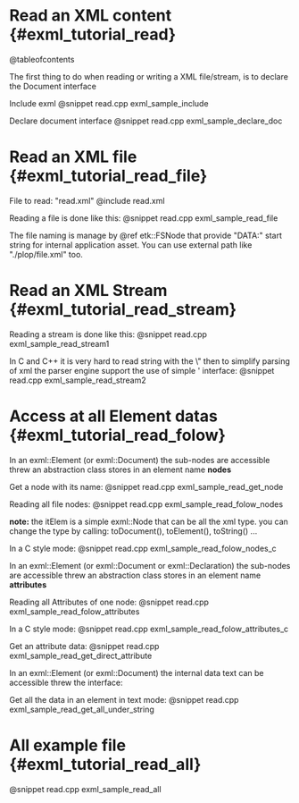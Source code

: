 Read an XML content                                {#exml_tutorial_read}
===================

@tableofcontents

The first thing to do when reading or writing a XML file/stream, is to declare the Document interface

Include exml
@snippet read.cpp exml_sample_include

Declare document interface
@snippet read.cpp exml_sample_declare_doc


Read an XML file                                 {#exml_tutorial_read_file}
================

File to read: "read.xml"
@include read.xml

Reading a file is done like this:
@snippet read.cpp exml_sample_read_file

The file naming is manage by @ref etk::FSNode that provide "DATA:" start string for internal application asset. You can use external path like "./plop/file.xml" too.


Read an XML Stream                              {#exml_tutorial_read_stream}
==================

Reading a stream is done like this:
@snippet read.cpp exml_sample_read_stream1

In C and C++ it is very hard to read string with the \\" then to simplify parsing of xml the parser engine support the use of simple ' interface:
@snippet read.cpp exml_sample_read_stream2


Access at all Element datas                     {#exml_tutorial_read_folow}
===========================

In an exml::Element (or exml::Document) the sub-nodes are accessible threw an abstraction class stores in an element name **nodes**

Get a node with its name:
@snippet read.cpp exml_sample_read_get_node

Reading all file nodes:
@snippet read.cpp exml_sample_read_folow_nodes

**note:** the itElem is a simple exml::Node that can be all the xml type. you can change the type by calling: toDocument(), toElement(), toString() ...

In a C style mode:
@snippet read.cpp exml_sample_read_folow_nodes_c



In an exml::Element (or exml::Document or exml::Declaration) the sub-nodes are accessible threw an abstraction class stores in an element name **attributes**

Reading all Attributes of one node:
@snippet read.cpp exml_sample_read_folow_attributes

In a C style mode:
@snippet read.cpp exml_sample_read_folow_attributes_c

Get an attribute data:
@snippet read.cpp exml_sample_read_get_direct_attribute




In an exml::Element (or exml::Document) the internal data text can be accessible threw the interface:

Get all the data in an element in text mode:
@snippet read.cpp exml_sample_read_get_all_under_string



All example file                                  {#exml_tutorial_read_all}
================

@snippet read.cpp exml_sample_read_all


